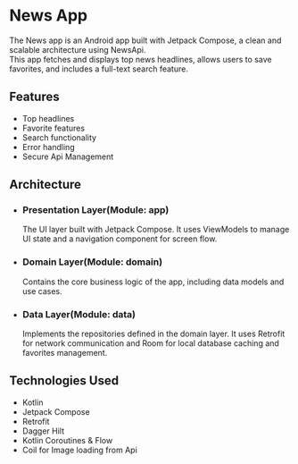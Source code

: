 # News App  
The News app is an Android app built with Jetpack Compose, a clean and scalable architecture using NewsApi.  
This app fetches and displays top news headlines, allows users to save favorites, and includes a full-text search feature.  

## Features  
- Top headlines
- Favorite features
- Search functionality
- Error handling
- Secure Api Management

## Architecture  
- ### Presentation Layer(Module: app)
  The UI layer built with Jetpack Compose. It uses ViewModels to manage UI state and a navigation component for screen flow.
- ### Domain Layer(Module: domain)
  Contains the core business logic of the app, including data models and use cases.
- ### Data Layer(Module: data)
  Implements the repositories defined in the domain layer. It uses Retrofit for network communication and Room for local database caching and favorites management.

## Technologies Used
- Kotlin
- Jetpack Compose
- Retrofit
- Dagger Hilt
- Kotlin Coroutines & Flow
- Coil for Image loading from Api
